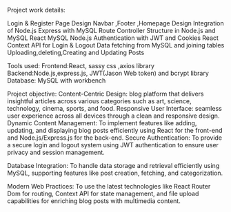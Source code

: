 Project work details:

Login & Register Page Design
Navbar ,Footer ,Homepage Design
Integration of Node.js Express with MySQL
Route Controller Structure in Node.js and MySQL
React MySQL Node.js Authentication with JWT and Cookies
React Context API for Login & Logout
Data fetching from MySQL and joining tables
Uploading,deleting,Creating and Updating Posts

Tools used:
Frontend:React, sassy css ,axios library
Backend:Node.js,express.js, JWT(Jason Web token) and bcrypt library
Database: MySQL with workbench

Project objective:
Content-Centric Design: blog platform that delivers insightful articles across various categories such as art, science, technology, cinema, sports, and food.
Responsive User Interface:  seamless user experience across all devices through a clean and responsive design.
Dynamic Content Management: To implement features like adding, updating, and displaying blog posts efficiently using React for the front-end and Node.js/Express.js for the back-end.
Secure Authentication: To provide a secure login and logout system using JWT authentication to ensure user privacy and session management.

Database Integration: To handle data storage and retrieval efficiently using MySQL, supporting features like post creation, fetching, and categorization.

Modern Web Practices: To use the latest technologies like React Router Dom for routing, Context API for state management, and file upload capabilities for enriching blog posts with multimedia content.
